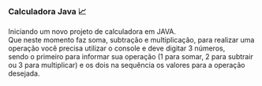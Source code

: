 ### Calculadora Java :chart_with_upwards_trend:

Iniciando um novo projeto de calculadora em JAVA.  <br>
Que neste momento faz soma, subtração e multiplicação, para realizar uma operação você precisa utilizar o console e deve digitar 3 números, <br>
sendo o primeiro para informar sua operação (1 para somar, 2 para subtrair ou 3 para multiplicar) e os dois na sequência os valores para a operação desejada.
